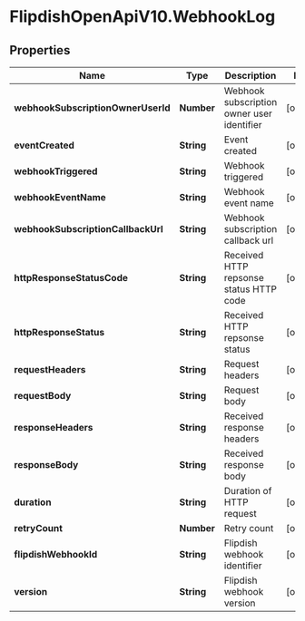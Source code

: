 # FlipdishOpenApiV10.WebhookLog

## Properties
Name | Type | Description | Notes
------------ | ------------- | ------------- | -------------
**webhookSubscriptionOwnerUserId** | **Number** | Webhook subscription owner user identifier | [optional] 
**eventCreated** | **String** | Event created | [optional] 
**webhookTriggered** | **String** | Webhook triggered | [optional] 
**webhookEventName** | **String** | Webhook event name | [optional] 
**webhookSubscriptionCallbackUrl** | **String** | Webhook subscription callback url | [optional] 
**httpResponseStatusCode** | **String** | Received HTTP repsonse status HTTP code | [optional] 
**httpResponseStatus** | **String** | Received HTTP repsonse status | [optional] 
**requestHeaders** | **String** | Request headers | [optional] 
**requestBody** | **String** | Request body | [optional] 
**responseHeaders** | **String** | Received response headers | [optional] 
**responseBody** | **String** | Received response body | [optional] 
**duration** | **String** | Duration of HTTP request | [optional] 
**retryCount** | **Number** | Retry count | [optional] 
**flipdishWebhookId** | **String** | Flipdish webhook identifier | [optional] 
**version** | **String** | Flipdish webhook version | [optional] 


